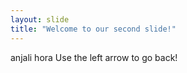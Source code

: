 ```yaml
---
layout: slide
title: "Welcome to our second slide!"
---
```

anjali hora
Use the left arrow to go back!
